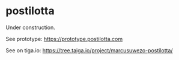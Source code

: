 postilotta
==========

Under construction.

See prototype: https://prototype.postilotta.com

See on tiga.io: https://tree.taiga.io/project/marcusuwezo-postilotta/
